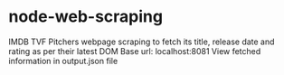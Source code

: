 # node-web-scraping
IMDB TVF Pitchers webpage scraping to fetch its title, release date and rating as per their latest DOM
Base url: localhost:8081
View fetched information in output.json file
